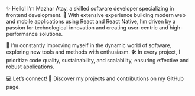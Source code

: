 

✨ Hello! I’m Mazhar Atay, a skilled software developer specializing in frontend development.
🚀 With extensive experience building modern web and mobile applications using React and React Native, I’m driven by a passion for technological innovation and creating user-centric and high-performance solutions.

🌱 I’m constantly improving myself in the dynamic world of software, exploring new tools and methods with enthusiasm.
🛠️ In every project, I prioritize code quality, sustainability, and scalability, ensuring effective and robust applications.

💻 Let’s connect!
📂 Discover my projects and contributions on my GitHub page.
